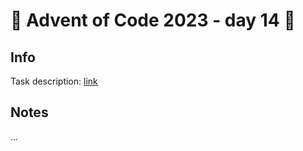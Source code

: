 # 🎄 Advent of Code 2023 - day 14 🎄

## Info

Task description: [link](https://adventofcode.com/2023/day/14)

## Notes

...
